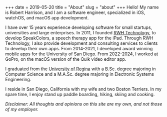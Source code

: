 +++
date = 2019-05-20
title = "About" 
slug = "about" 
+++
Hello! My name is Robert Harrison, and I am a software engineer, specialized in iOS, watchOS, and macOS app development.

I have over 15 years experience developing software for small startups, universities and large enterprises. In 2011, I founded [RWH Technology][rwhtechnology], to develop SpeakColors, a speech therapy app for the iPad. Through RWH Technology, I also provide development and consulting services to clients to develop their own apps. From 2014-2021, I developed award winning mobile apps for the University of San Diego. From 2022-2024, I worked at GoPro, on the macOS version of the Quik video editor app.

I graduated from the [University of Regina][UofR] with a B.Sc. degree majoring in Computer Science and a M.A.Sc. degree majoring in Electronic Systems Engineering.

I reside in San Diego, California with my wife and two Boston Terriers. In my spare time, I enjoy stand up paddle boarding, hiking, skiing and cooking.

*Disclaimer: All thoughts and opinions on this site are my own, and not those of my employer.*

[rwhtechnology]: https://rwhtechnology.com
[UofR]: https://www.uregina.ca